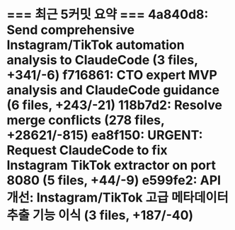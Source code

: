 === 최근 5커밋 요약 ===
4a840d8: Send comprehensive Instagram/TikTok automation analysis to ClaudeCode (3 files, +341/-6)
f716861: CTO expert MVP analysis and ClaudeCode guidance (6 files, +243/-21)
118b7d2: Resolve merge conflicts (278 files, +28621/-815)
ea8f150: URGENT: Request ClaudeCode to fix Instagram TikTok extractor on port 8080 (5 files, +44/-9)
e599fe2: API 개선: Instagram/TikTok 고급 메타데이터 추출 기능 이식 (3 files, +187/-40)
=======================
